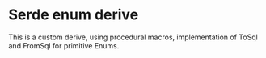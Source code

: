# Serde enum derive

This is a custom derive, using procedural macros, implementation of ToSql and FromSql for primitive Enums.
